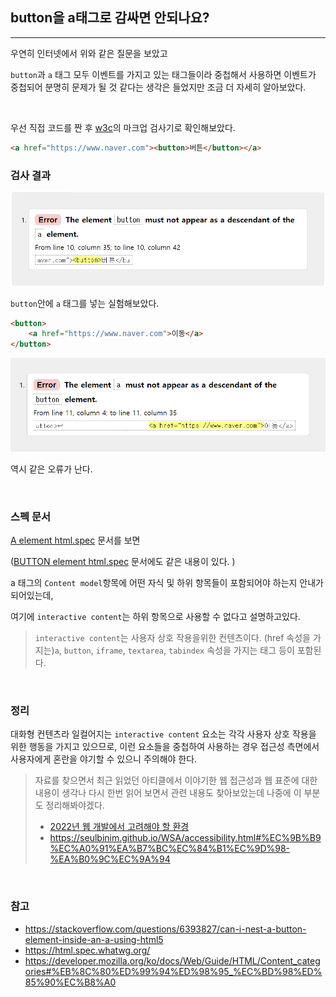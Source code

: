 ## button을 a태그로 감싸면 안되나요?

---

우연히 인터넷에서 위와 같은 질문을 보았고

`button`과 `a` 태그 모두 이벤트를 가지고 있는 태그들이라 중첩해서 사용하면 이벤트가 중첩되어 분명히 문제가 될 것 같다는 생각은 들었지만 조금 더 자세히 알아보았다.

<br/>

우선 직접 코드를 짠 후 [w3c](https://validator.w3.org/)의 마크업 검사기로 확인해보았다.

```html
<a href="https://www.naver.com"><button>버튼</button></a>
```

### 검사 결과

![Validator Error](img/validator-error.png)

`button`안에 `a` 태그를 넣는 실험해보았다.

```html
<button>
	<a href="https://www.naver.com">이동</a>
</button>
```

![Validator Error2](img/validator-error2.png)

역시 같은 오류가 난다.

<br/>

### 스펙 문서

[A element html.spec](https://html.spec.whatwg.org/multipage/text-level-semantics.html#the-a-element) 문서를 보면

([BUTTON element html.spec](https://html.spec.whatwg.org/multipage/form-elements.html#the-button-element)
문서에도 같은 내용이 있다.
)

a 태그의 `Content model`항목에 어떤 자식 및 하위 항목들이 포함되어야 하는지 안내가 되어있는데,

여기에 `interactive content`는 하위 항목으로 사용할 수 없다고 설명하고있다.

> `interactive content`는 사용자 상호 작용을위한 컨텐츠이다.
> (href 속성을 가지는)`a`, `button`, `iframe`, `textarea`, `tabindex` 속성을 가지는 태그 등이 포함된다.

<br/>

### 정리

대화형 컨텐츠라 일컬어지는 `interactive content` 요소는 각각 사용자 상호 작용을 위한 행동을 가지고 있으므로, 이런 요소들을 중첩하여 사용하는 경우 접근성 측면에서 사용자에게 혼란을 야기할 수 있으니 주의해야 한다.

> 자료를 찾으면서 최근 읽었던 아티클에서 이야기한 웹 접근성과 웹 표준에 대한 내용이 생각나 다시 한번 읽어 보면서 관련 내용도 찾아보았는데 나중에 이 부분도 정리해봐야겠다.
>
> - [2022년 웹 개발에서 고려해야 할 환경](https://engineering.linecorp.com/ko/blog/the-baseline-for-web-development-in-2022/)
> - https://seulbinim.github.io/WSA/accessibility.html#%EC%9B%B9%EC%A0%91%EA%B7%BC%EC%84%B1%EC%9D%98-%EA%B0%9C%EC%9A%94

<br/>

### 참고

-   https://stackoverflow.com/questions/6393827/can-i-nest-a-button-element-inside-an-a-using-html5
-   https://html.spec.whatwg.org/ 
- https://developer.mozilla.org/ko/docs/Web/Guide/HTML/Content_categories#%EB%8C%80%ED%99%94%ED%98%95_%EC%BD%98%ED%85%90%EC%B8%A0
